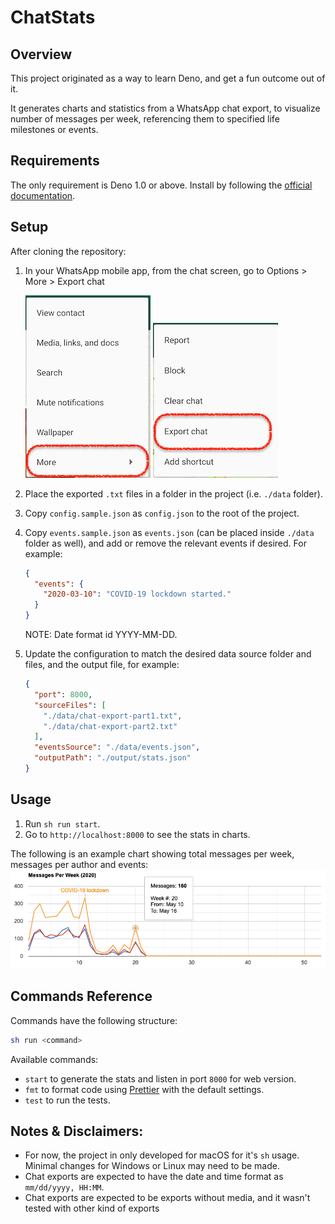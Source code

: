 # ChatStats

## Overview

This project originated as a way to learn Deno, and get a fun outcome out of it.

It generates charts and statistics from a WhatsApp chat export, to visualize number of messages per week, referencing them to specified life milestones or events.

## Requirements

The only requirement is Deno 1.0 or above. Install by following the [official documentation](https://deno.land/#installation).

## Setup

After cloning the repository:
1. In your WhatsApp mobile app, from the chat screen, go to Options > More > Export chat

    ![Chat Options Menu](./docs/export-screenshot1.png "Chat Options Menu") ![Chat Options > More Menu](./docs/export-screenshot2.png "Chat Options > More Menu")
2. Place the exported `.txt` files in a folder in the project (i.e. `./data` folder).
3. Copy `config.sample.json` as `config.json` to the root of the project.
4. Copy `events.sample.json` as `events.json` (can be placed inside `./data` folder as well), and add or remove the relevant events if desired. For example:
    ```json
    {
      "events": {
        "2020-03-10": "COVID-19 lockdown started."
      }
    }
    ```
   NOTE: Date format id YYYY-MM-DD.
5. Update the configuration to match the desired data source folder and files, and the output file, for example:
    ```json
    {
      "port": 8000,
      "sourceFiles": [
        "./data/chat-export-part1.txt",
        "./data/chat-export-part2.txt"
      ],
      "eventsSource": "./data/events.json",
      "outputPath": "./output/stats.json"
    }
    ```

## Usage

1. Run `sh run start`.
2. Go to `http://localhost:8000` to see the stats in charts.

The following is an example chart showing total messages per week, messages per author and events:
![Example Chart](./docs/chart.png "Example Chart")

## Commands Reference

Commands have the following structure:

```bash
sh run <command>
```

Available commands:
* `start` to generate the stats and listen in port `8000` for web version.
* `fmt` to format code using [Prettier](https://prettier.io/) with the default settings.
* `test` to run the tests.

## Notes & Disclaimers:
* For now, the project in only developed for macOS for it's `sh` usage. Minimal changes for Windows or Linux may need to be made.
* Chat exports are expected to have the date and time format as `mm/dd/yyyy, HH:MM`.
* Chat exports are expected to be exports without media, and it wasn't tested with other kind of exports
